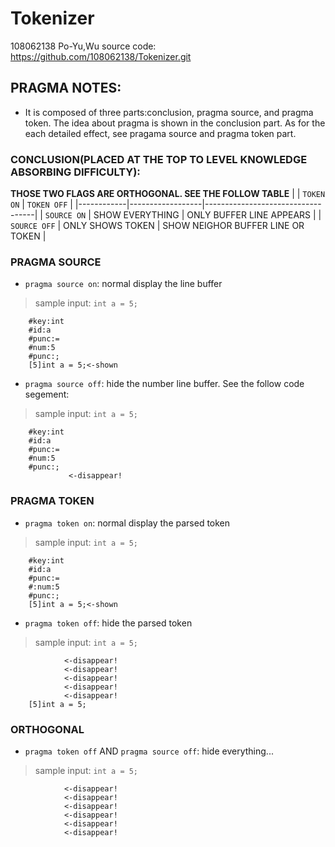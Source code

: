 Tokenizer
=== 
108062138 Po-Yu,Wu 
source code: https://github.com/108062138/Tokenizer.git

## PRAGMA NOTES:
- It is composed of three parts:conclusion, pragma source, and pragma token. The idea about pragma is shown in the conclusion part. As for the each detailed effect, see pragama source and pragma token part. 
### CONCLUSION(PLACED AT THE TOP TO LEVEL KNOWLEDGE ABSORBING DIFFICULTY):
**THOSE TWO FLAGS ARE ORTHOGONAL. SEE THE FOLLOW TABLE**
|            | `TOKEN ON`         | `TOKEN OFF`                         |
|------------|------------------|-----------------------------------|
| `SOURCE ON`  | SHOW EVERYTHING  | ONLY BUFFER LINE APPEARS          |
| `SOURCE OFF` | ONLY SHOWS TOKEN | SHOW NEIGHOR BUFFER LINE OR TOKEN |
### PRAGMA SOURCE
- `pragma source on`: normal display the line buffer
> sample input: `int a = 5;`
```javascript=
	#key:int
	#id:a
	#punc:=
	#num:5
	#punc:;
	[5]int a = 5;<-shown
```
- `pragma source off`: hide the number line buffer. See the follow code segement:
> sample input: `int a = 5;`
```javascript=
	#key:int
	#id:a
	#punc:=
	#num:5
	#punc:;
		     <-disappear!
```
### PRAGMA TOKEN
- `pragma token on`: normal display the parsed token
> sample input: `int a = 5;`
```javascript=
	#key:int
	#id:a
	#punc:=
	#:num:5
	#punc:;
	[5]int a = 5;<-shown
```
- `pragma token off`: hide the parsed token
> sample input: `int a = 5;`
```javascript=
			<-disappear!	
			<-disappear!
			<-disappear!
			<-disappear!
			<-disappear!
	[5]int a = 5;
```

### ORTHOGONAL
- `pragma token off` AND `pragma source off`: hide everything...
> sample input: `int a = 5;`
```javascript=
			<-disappear!	
			<-disappear!
			<-disappear!
			<-disappear!
			<-disappear!
			<-disappear!
```
